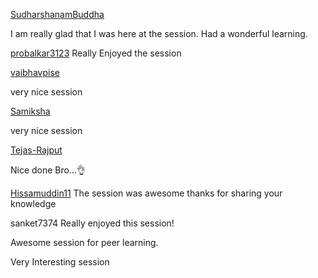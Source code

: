 [SudharshanamBuddha](https://github.com/SudharshanamBuddha)

I am really glad that I was here at the session. Had a wonderful learning.

[probalkar3123](http://github.com/probalkar3123) 
Really Enjoyed the session

[vaibhavpise](https://github.com/VaIbHaVPiSe)

very nice session

[Samiksha](http://github.com/Samiksha0103)

very nice session

[Tejas-Rajput](https://github.com/Tejas-Rajput)

Nice done Bro...👌

[Hissamuddin11](http://github.com/Hissamuddin11)
The session was awesome thanks for sharing your knowledge 


sanket7374
Really enjoyed this session!

Awesome session for peer learning.

Very Interesting session





